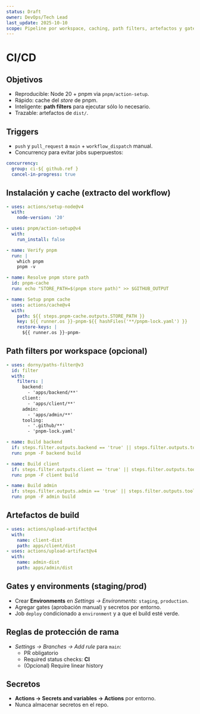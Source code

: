 ```yaml
---
status: Draft
owner: DevOps/Tech Lead
last_update: 2025-10-10
scope: Pipeline por workspace, caching, path filters, artefactos y gates.
---
```


# CI/CD

## Objetivos
- Reproducible: Node 20 + pnpm via `pnpm/action-setup`.
- Rápido: cache del _store_ de pnpm.
- Inteligente: **path filters** para ejecutar sólo lo necesario.
- Trazable: artefactos de `dist/`.

## Triggers
- `push` y `pull_request` a `main` + `workflow_dispatch` manual.
- Concurrency para evitar jobs superpuestos:
```yaml
concurrency:
  group: ci-${ github.ref }
  cancel-in-progress: true
```

## Instalación y cache (extracto del workflow)
```yaml
- uses: actions/setup-node@v4
  with:
    node-version: '20'

- uses: pnpm/action-setup@v4
  with:
    run_install: false

- name: Verify pnpm
  run: |
    which pnpm
    pnpm -v

- name: Resolve pnpm store path
  id: pnpm-cache
  run: echo "STORE_PATH=$(pnpm store path)" >> $GITHUB_OUTPUT

- name: Setup pnpm cache
  uses: actions/cache@v4
  with:
    path: ${{ steps.pnpm-cache.outputs.STORE_PATH }}
    key: ${{ runner.os }}-pnpm-${{ hashFiles('**/pnpm-lock.yaml') }}
    restore-keys: |
      ${{ runner.os }}-pnpm-
```

## Path filters por workspace (opcional)
```yaml
- uses: dorny/paths-filter@v3
  id: filter
  with:
    filters: |
      backend:
        - 'apps/backend/**'
      client:
        - 'apps/client/**'
      admin:
        - 'apps/admin/**'
      tooling:
        - '.github/**'
        - 'pnpm-lock.yaml'

- name: Build backend
  if: steps.filter.outputs.backend == 'true' || steps.filter.outputs.tooling == 'true'
  run: pnpm -F backend build

- name: Build client
  if: steps.filter.outputs.client == 'true' || steps.filter.outputs.tooling == 'true'
  run: pnpm -F client build

- name: Build admin
  if: steps.filter.outputs.admin == 'true' || steps.filter.outputs.tooling == 'true'
  run: pnpm -F admin build
```

## Artefactos de build
```yaml
- uses: actions/upload-artifact@v4
  with:
    name: client-dist
    path: apps/client/dist
- uses: actions/upload-artifact@v4
  with:
    name: admin-dist
    path: apps/admin/dist
```

## Gates y environments (staging/prod)
- Crear **Environments** en _Settings → Environments_: `staging`, `production`.
- Agregar gates (aprobación manual) y secretos por entorno.
- Job `deploy` condicionado a `environment` y a que el build esté verde.

## Reglas de protección de rama
- _Settings → Branches → Add rule_ para `main`:
  - PR obligatorio
  - Required status checks: **CI**
  - (Opcional) Require linear history

## Secretos
- **Actions → Secrets and variables → Actions** por entorno.
- Nunca almacenar secretos en el repo.
